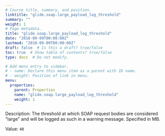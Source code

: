 ```yaml
---
# Course title, summary, and position.
linktitle: "glide.soap.large_payload_log_threshold"
summary: ""
weight: 1
# Page metadata.
title: "glide.soap.large_payload_log_threshold"
date: "2018-09-09T00:00:00Z"
lastmod: "2018-09-09T00:00:00Z"
draft: false  # Is this a draft? true/false
toc: true  # Show table of contents? true/false
type: docs  # Do not modify.

# Add menu entry to sidebar.
# - name: Declare this menu item as a parent with ID name.
# - weight: Position of link in menu.
menu:
  properties:
    parent: Properties
    name: "glide.soap.large_payload_log_threshold"
    weight: 1
---
```


Description: The threshold at which SOAP request bodies are considered "large" and will be logged as such in a warning message. Specified in MB.


Value: `40`